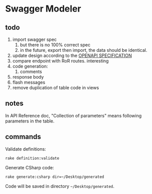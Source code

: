 # Swagger Modeler


## todo

1. import swagger spec
    1. but there is no 100% correct spec
    1. in the future, export then import, the data should be identical.
1. update design according to the [OPENAPI SPECIFICATION](http://swagger.io/specification/)
1. compare endpoint with RoR routes. interesting
1. code generation:
    1. comments
1. response body
1. flash messages
1. remove duplication of table code in views


## notes

In API Reference doc, "Collection of parameters" means following parameters in the table.


## commands

Validate definitions:

```
rake definition:validate
```

Generate CSharp code:

```
rake generate:csharp dir=~/Desktop/generated
```

Code will be saved in directory `~/Desktop/generated`.
